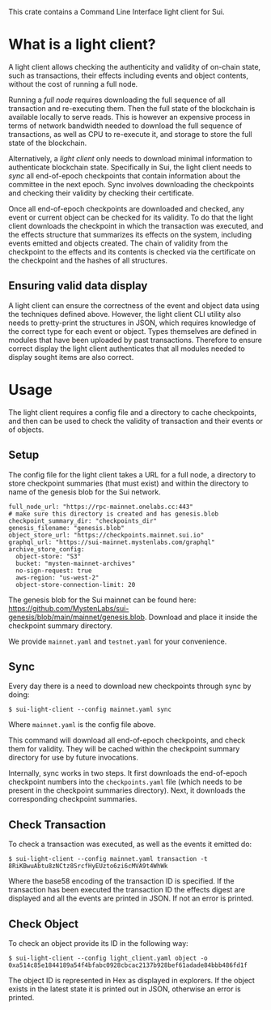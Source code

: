 This crate contains a Command Line Interface light client for Sui.

# What is a light client?

A light client allows checking the authenticity and validity of on-chain state, such as transactions, their effects including events and object contents, without the cost of running a full node. 

Running a *full node* requires downloading the full sequence of all transaction and re-executing them. Then the full state of the blockchain is available locally to serve reads. This is however an expensive process in terms of network bandwidth needed to download the full sequence of transactions, as well as CPU to re-execute it, and storage to store the full state of the blockchain.

Alternatively, a *light client* only needs to download minimal information to authenticate blockchain state. Specifically in Sui, the light client needs to *sync* all end-of-epoch checkpoints that contain information about the committee in the next epoch. Sync involves downloading the checkpoints and checking their validity by checking their certificate. 

Once all end-of-epoch checkpoints are downloaded and checked, any event or current object can be checked for its validity. To do that the light client downloads the checkpoint in which the transaction was executed, and the effects structure that summarizes its effects on the system, including events emitted and objects created. The chain of validity from the checkpoint to the effects and its contents is checked via the certificate on the checkpoint and the hashes of all structures.

## Ensuring valid data display

A light client can ensure the correctness of the event and object data using the techniques defined above. However, the light client CLI utility also needs to pretty-print the structures in JSON, which requires knowledge of the correct type for each event or object. Types themselves are defined in modules that have been uploaded by past transactions. Therefore to ensure correct display the light client authenticates that all modules needed to display sought items are also correct.

# Usage

The light client requires a config file and a directory to cache checkpoints, and then can be used to check the validity of transaction and their events or of objects.

## Setup

The config file for the light client takes a URL for a full node, a directory to store checkpoint summaries (that must exist) and within the directory to name of the genesis blob for the Sui network. 

```
full_node_url: "https://rpc-mainnet.onelabs.cc:443"
# make sure this directory is created and has genesis.blob 
checkpoint_summary_dir: "checkpoints_dir"
genesis_filename: "genesis.blob"
object_store_url: "https://checkpoints.mainnet.sui.io"
graphql_url: "https://sui-mainnet.mystenlabs.com/graphql"
archive_store_config:
  object-store: "S3"
  bucket: "mysten-mainnet-archives"
  no-sign-request: true
  aws-region: "us-west-2"
  object-store-connection-limit: 20
```

The genesis blob for the Sui mainnet can be found here: https://github.com/MystenLabs/sui-genesis/blob/main/mainnet/genesis.blob. Download and place it inside the checkpoint summary directory. 

We provide `mainnet.yaml` and `testnet.yaml` for your convenience.

## Sync 

Every day there is a need to download new checkpoints through sync by doing:
```
$ sui-light-client --config mainnet.yaml sync
```

Where `mainnet.yaml` is the config file above. 

This command will download all end-of-epoch checkpoints, and check them for validity. They will be cached within the checkpoint summary directory for use by future invocations.

Internally, sync works in two steps. It first downloads the end-of-epoch checkpoint numbers into the `checkpoints.yaml` file (which needs to be present in the checkpoint summaries directory). Next, it downloads the corresponding checkpoint summaries.

## Check Transaction

To check a transaction was executed, as well as the events it emitted do:
```
$ sui-light-client --config mainnet.yaml transaction -t 8RiKBwuAbtu8zNCtz8SrcfHyEUzto6zi6cMVA9t4WhWk
```

Where the base58 encoding of the transaction ID is specified. If the transaction has been executed the transaction ID the effects digest are displayed and all the events are printed in JSON. If not an error is printed.

## Check Object

To check an object provide its ID in the following way:

```
$ sui-light-client --config light_client.yaml object -o 0xa514c85e1844189a54f4bfabc0928cbcac2137b928bef61adade84bbb486fd1f
```

The object ID is represented in Hex as displayed in explorers. If the object exists in the latest state it is printed out in JSON, otherwise an error is printed. 